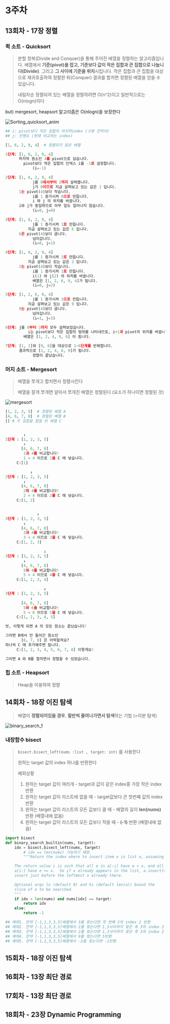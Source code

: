 # 3주차

## 13회차 - 17장 정렬



### 퀵 소트 - Quicksort

> 분할 정복(Divide and Conquer)을 통해 주어진 배열을 정렬하는 알고리즘입니다.
> 배열에서 **기준(pivot)을 잡고, 기준보다 값이 작은 집합과 큰 집합으로 나눕니다(Divide)**.
> 그리고 **그 사이에 기준을 위치**시킵니다. 작은 집합과 큰 집합을 대상으로 재귀호출하여 정렬한 뒤(Conquer) 결과를 합치면 정렬된 배열을 얻을 수 있습니다.
>
> 내림차순 정렬되어 있는 배열을 정렬하려면 O(n^2)이고 일반적으로는 O(nlogn)이다

but) mergesort, heapsort 알고리즘은 O(nlogn)을 보장한다



![Sorting_quicksort_anim](md-images/Sorting_quicksort_anim.gif)



```python
## i: pivot보다 작은 집합의 마지막index (구분 칸막이)
## j: 진행도 (현재 비교하는 index)

[1, 6, 2, 9, 4]  # 정렬되지 않은 배열

1단계: [1, 6, 2, 9, 4]
      마지막 원소인 4를 pivot으로 삼습니다.
	    pivot보다 작은 집합의 인덱스 i를 -1로 설정합니다.
			(i=-1)

2단계: [1, 6, 2, 9, 4]
			j를 0에서부터 3까지 살펴봅니다. 
			j가 0이므로 지금 살펴보고 있는 값은 1 입니다.
      1는 pivot(4)보다 작습니다.
			i를 1 증가시켜 0으로 만듭니다.
			i 와 j 의 위치를 바꿉니다.
      i와 j가 동일하므로 아무 일도 일어나지 않습니다.
			(i=0, j=0)

3단계: [1, 6, 2, 9, 4]
			j를 1 증가시켜 1로 만듭니다.
		  지금 살펴보고 있는 값은 6 입니다.
      6은 pivot(4)보다 큽니다.
			넘어갑니다.
			(i=0, j=1)

4단계: [1, 6, 2, 9, 4]
			j를 1 증가시켜 2로 만듭니다.
		  지금 살펴보고 있는 값은 2 입니다.
      2는 pivot(4)보다 작습니다.
			i를 1 증가시켜 1로 만듭니다.
			i(1) 와 j(2) 의 위치를 바꿉니다.
			배열은 [1, 2, 6, 9, 4]가 됩니다.
			(i=0, j=2)

5단계: [1, 2, 6, 9, 4]
			j를 1 증가시켜 3으로 만듭니다.
		  지금 살펴보고 있는 값은 9 입니다.
      9는 pivot(4)보다 큽니다.
			넘어갑니다.
			(i=1, j=3)

6단계: j를 0부터 3까지 모두 살펴보았습니다.
		  i는 pivot보다 작은 집합의 범위를 나타내므로, i+1과 pivot의 위치를 바꿉니다.
	    배열은 [1, 2, 4, 9, 6] 이 됩니다.

7단계: [1, 2]와 [9, 6]을 대상으로 1~6단계를 반복합니다.
      결과적으로 [1, 2, 4, 6, 9]가 됩니다.
			정렬이 끝났습니다.
```



### 머지 소트 - Mergesort

> 배열을 쪼개고 합치면서 정렬시킨다
>
> 배열을 잘개 쪼개면 알아서 쪼개진 배열은 정렬된다 (요소가 하나이면 정렬된 것)



![mergesort](md-images/mergesort.png)



```python
[1, 2, 3, 5]  # 정렬된 배열 A
[4, 6, 7, 8]  # 정렬된 배열 B
[] # 두 집합을 합칠 빈 배열 C


        ↓
1단계 : [1, 2, 3, 5] 
        ↓
       [4, 6, 7, 8] 
        1과 4를 비교합니다!
        1 < 4 이므로 1을 C 에 넣습니다.
     C:[1]

           ↓
2단계 : [1, 2, 3, 5] 
        ↓
       [4, 6, 7, 8] 
        2와 4를 비교합니다!
        2 < 4 이므로 2를 C 에 넣습니다.
     C:[1, 2]


              ↓
3단계 : [1, 2, 3, 5] 
        ↓
       [4, 6, 7, 8] 
        3과 4를 비교합니다!
        3 < 4 이므로 3을 C 에 넣습니다.
     C:[1, 2, 3]

                 ↓
3단계 : [1, 2, 3, 5] 
        ↓
       [4, 6, 7, 8] 
        5와 4를 비교합니다!
        5 > 4 이므로 4을 C 에 넣습니다.
     C:[1, 2, 3, 4]

                 ↓
3단계 : [1, 2, 3, 5] 
           ↓
       [4, 6, 7, 8] 
        5와 6을 비교합니다!
        5 < 6 이므로 5을 C 에 넣습니다.
     C:[1, 2, 3, 4, 5]

엇, 이렇게 되면 A 의 모든 원소는 끝났습니다!

그러면 B에서 안 들어간 원소인
       [6, 7, 8] 은 어떡할까요?
하나씩 C 에 추가해주면 됩니다.
     C:[1, 2, 3, 4, 5, 6, 7, 8] 이렇게요!

그러면 A 와 B를 합치면서 정렬할 수 있었습니다.
```



### 힙 소트 - Heapsort

> Heap을 이용하여 정렬





## 14회차 - 18장 이진 탐색

> 배열이 **정렬되어있을 경우**, **절반씩 줄여나가면서 탐색**하는 기법 (=이분 탐색)



![binary_search_1](md-images/binary_search_1.png)



### 내장함수 bisect

> `bisect.bisect_left(nums :list , target: int)` 를 사용한다
>
> 원하는 target 값의 index 하나를 반환한다
>
> 예외상황
>
> 1. 원하는 target 값이 여러개 - target과 값이 같은 index중 가장 작은 index 반환
> 2. 원하는 target 값이 리스트에 없을 때 - target값보다 큰 첫번째 값의 index 반환
> 3. 원하는 target 값이 리스트의 모든 값보다 클 때 - 배열의 길이 **len(nums)** 반환 (배열내에 없음)
> 4. 원하는 target 값이 리스트의 모든 값보다 작을 때 -  **(-1)** 반환 (배열내에 없음)

```python
import bisect
def binary_search_builtin(nums, target):
    idx = bisect.bisect_left(nums, target)
		# idx == len(nums) 가능하기 떄문.
		"""Return the index where to insert item x in list a, assuming a is sorted.

    The return value i is such that all e in a[:i] have e < x, and all e in
    a[i:] have e >= x.  So if x already appears in the list, a.insert(x) will
    insert just before the leftmost x already there.

    Optional args lo (default 0) and hi (default len(a)) bound the
    slice of a to be searched.
    """
    if idx < len(nums) and nums[idx] == target:
        return idx
    else:
        return -1

## 예외1. 만약 [-1,1,3,3,5]배열에서 3를 찾는다면 첫 번째 3의 index 2 반환
## 예외2. 만약 [-1,1,3,3,5]배열에서 2를 찾는다면 1,3사이까지 찾은 후 3의 index 2 반환
## 예외3. 만약 [-1,1,3,3,5]배열에서 2를 찾는다면 1,3사이까지 찾은 후 3의 index 2 반환
## 예외4. 만약 [-1,1,3,3,5]배열에서 9를 찾는다면 5반환
## 예외5. 만약 [-1,1,3,3,5]배열에서 -2를 찾는다면 -1반환
```







## 15회차 - 18장 이진 탐색

## 16회차 - 13장 최단 경로

## 17회차 - 13장 최단 경로

## 18회차 - 23장 Dynamic Programming



